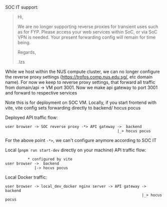 SOC IT support:

> Hi,
> 
> We are no longer supporting reverse proxies for transient uses such as for FYP. Please access your web services within SoC, or via SoC VPN is needed. Your present forwarding config will remain for time being.
>
> Regards,
> 
> .lzs

While we host within the NUS compute cluster, we can no longer configure the reverse proxy settings (https://trofos.comp.nus.edu.sg/, etc domain name). For now we keep to reverse proxy settings, that forward all traffic from domain/api -> VM port 3001. Now we make api gateway to port 3001 and forward to respective services

Note this is for deployment on SOC VM. Locally, if you start frontend with vite, vite config sets forwarding directly to backend/ hocus pocus

Deployed API traffic flow:

```
user browser -> SOC reverse proxy -*> API gateway ->  backend
                                                  |_> hocus pocus
```
For the above point `-*>`, we can't configure anymore according to SOC IT

Local (`pnpm run start-dev` directly on your machine) API traffic flow:

```
          * configured by vite
user browser ->  backend
             |-> hocus pocus
```

Local Docker traffic:

```
user browser -> local_dev_docker nginx server -> API gateway ->  backend
                                                             |_> hocus pocus
```

